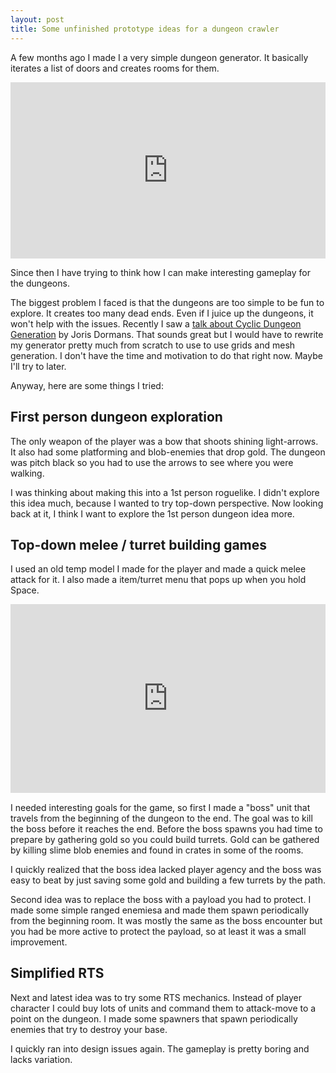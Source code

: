 ```yaml
---
layout: post
title: Some unfinished prototype ideas for a dungeon crawler
---
```


A few months ago I made I a very simple dungeon generator. It basically iterates a list of doors and creates rooms for them.

<div style='position:relative;padding-bottom:56%'><iframe src='https://gfycat.com/ifr/SplendidThisBluebird' frameborder='0' scrolling='no' width='100%' height='100%' style='position:absolute;top:0;left:0;' allowfullscreen></iframe></div>

Since then I have trying to think how I can make interesting gameplay for the dungeons.

The biggest problem I faced is that the dungeons are too simple to be fun to explore. It creates too many dead ends. Even if I juice up the dungeons, it won't help with the issues. Recently I saw a [talk about Cyclic Dungeon Generation](https://www.youtube.com/watch?v=mA6PacEZX9M) by Joris Dormans. That sounds great but I would have to rewrite my generator pretty much from scratch to use to use grids and mesh generation. I don't have the time and motivation to do that right now. Maybe I'll try to later.

Anyway, here are some things I tried:

## First person dungeon exploration
The only weapon of the player was a bow that shoots shining light-arrows. It also had some platforming and blob-enemies that drop gold. The dungeon was pitch black so you had to use the arrows to see where you were walking.

I was thinking about making this into a 1st person roguelike. I didn't explore this idea much, because I wanted to try top-down perspective. Now looking back at it, I think I want to explore the 1st person dungeon idea more.

## Top-down melee / turret building games
I used an old temp model I made for the player and made a quick melee attack for it. I also made a item/turret menu that pops up when you hold Space.

<div style='position:relative;padding-bottom:60%'><iframe src='https://gfycat.com/ifr/EminentTenderAlaskajingle' frameborder='0' scrolling='no' width='100%' height='100%' style='position:absolute;top:0;left:0;' allowfullscreen></iframe></div>

I needed interesting goals for the game, so first I made a "boss" unit that travels from the beginning of the dungeon to the end. The goal was to kill the boss before it reaches the end. Before the boss spawns you had time to prepare by gathering gold so you could build turrets. Gold can be gathered by killing slime blob enemies and found in crates in some of the rooms.

I quickly realized that the boss idea lacked player agency and the boss was easy to beat by just saving some gold and building a few turrets by the path.

Second idea was to replace the boss with a payload you had to protect. I made some simple ranged enemiesa and made them spawn periodically from the beginning room. It was mostly the same as the boss encounter but you had be more active to protect the payload, so at least it was a small improvement.

## Simplified RTS
Next and latest idea was to try some RTS mechanics. Instead of player character I could buy lots of units and command them to attack-move to a point on the dungeon. I made some spawners that spawn periodically enemies that try to destroy your base.

I quickly ran into design issues again. The gameplay is pretty boring and lacks variation.